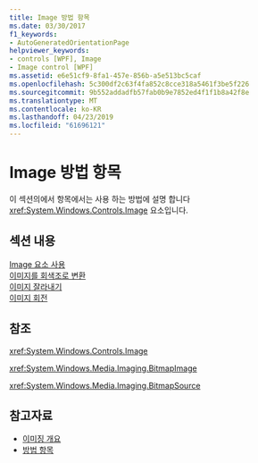 ```yaml
---
title: Image 방법 항목
ms.date: 03/30/2017
f1_keywords:
- AutoGeneratedOrientationPage
helpviewer_keywords:
- controls [WPF], Image
- Image control [WPF]
ms.assetid: e6e51cf9-8fa1-457e-856b-a5e513bc5caf
ms.openlocfilehash: 5c300df2c63f4fa852c8cce318a5461f3be5f226
ms.sourcegitcommit: 9b552addadfb57fab0b9e7852ed4f1f1b8a42f8e
ms.translationtype: MT
ms.contentlocale: ko-KR
ms.lasthandoff: 04/23/2019
ms.locfileid: "61696121"
---
```

# <a name="image-how-to-topics"></a>Image 방법 항목
이 섹션의에서 항목에서는 사용 하는 방법에 설명 합니다 <xref:System.Windows.Controls.Image> 요소입니다.  
  
## <a name="in-this-section"></a>섹션 내용  
 [Image 요소 사용](how-to-use-the-image-element.md)  
  [이미지를 회색조로 변환](how-to-convert-an-image-to-greyscale.md)  
  [이미지 잘라내기](how-to-crop-an-image.md)  
  [이미지 회전](how-to-rotate-an-image.md)  
  
## <a name="reference"></a>참조  
 <xref:System.Windows.Controls.Image>  
  
 <xref:System.Windows.Media.Imaging.BitmapImage>  
  
 <xref:System.Windows.Media.Imaging.BitmapSource>  
  
## <a name="see-also"></a>참고자료

- [이미징 개요](../graphics-multimedia/imaging-overview.md)
- [방법 항목](../graphics-multimedia/imaging-how-to-topics.md)
